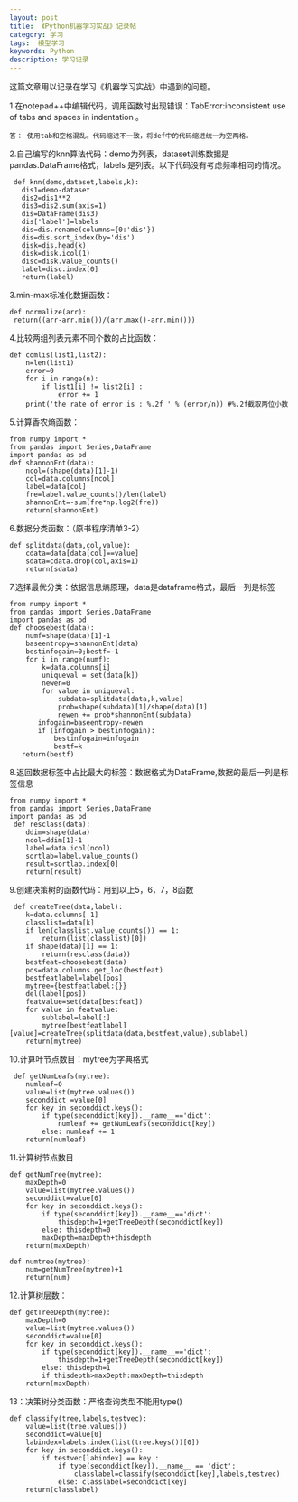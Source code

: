 ```yaml
---
layout: post
title:  《Python机器学习实战》记录帖
category: 学习
tags:  模型学习        
keywords: Python 
description: 学习记录
---
```


这篇文章用以记录在学习《机器学习实战》中遇到的问题。

1.在notepad++中编辑代码，调用函数时出现错误：TabError:inconsistent use of tabs and spaces in indentation 。

    答： 使用tab和空格混乱。代码缩进不一致，将def中的代码缩进统一为空两格。
     
2.自己编写的knn算法代码：demo为列表，dataset训练数据是pandas.DataFrame格式，labels
是列表。以下代码没有考虑频率相同的情况。
   
     def knn(demo,dataset,labels,k):
       dis1=demo-dataset
       dis2=dis1**2
       dis3=dis2.sum(axis=1)
       dis=DataFrame(dis3)
       dis['label']=labels
       dis=dis.rename(columns={0:'dis'})
       dis=dis.sort_index(by='dis')
       disk=dis.head(k)
       disk=disk.icol(1)
       disc=disk.value_counts()
       label=disc.index[0]
       return(label)
    
3.min-max标准化数据函数：
 
    def normalize(arr):
     return((arr-arr.min())/(arr.max()-arr.min()))

4.比较两组列表元素不同个数的占比函数：

    def comlis(list1,list2):
        n=len(list1)
        error=0
        for i in range(n):
            if list1[i] != list2[i] :
                error += 1
        print('the rate of error is : %.2f ' % (error/n)) #%.2f截取两位小数

5.计算香农熵函数：

    from numpy import *
    from pandas import Series,DataFrame
    import pandas as pd
    def shannonEnt(data):
        ncol=(shape(data)[1]-1)
        col=data.columns[ncol]
        label=data[col]
        fre=label.value_counts()/len(label)
        shannonEnt=-sum(fre*np.log2(fre))
        return(shannonEnt)

6.数据分类函数：（原书程序清单3-2）

    def splitdata(data,col,value):
        cdata=data[data[col]==value]
        sdata=cdata.drop(col,axis=1)
        return(sdata)

7.选择最优分类：依据信息熵原理，data是dataframe格式，最后一列是标签

    from numpy import *
    from pandas import Series,DataFrame
    import pandas as pd
    def choosebest(data):
        numf=shape(data)[1]-1
        baseentropy=shannonEnt(data)
        bestinfogain=0;bestf=-1
        for i in range(numf):
            k=data.columns[i]
            uniqueval = set(data[k])
            newen=0
            for value in uniqueval:
                subdata=splitdata(data,k,value)
                prob=shape(subdata)[1]/shape(data)[1]
                newen += prob*shannonEnt(subdata)
           infogain=baseentropy-newen
           if (infogain > bestinfogain):
               bestinfogain=infogain
               bestf=k
       return(bestf)

8.返回数据标签中占比最大的标签：数据格式为DataFrame,数据的最后一列是标签信息

    from numpy import *
    from pandas import Series,DataFrame
    import pandas as pd
     def resclass(data):
        ddim=shape(data)
        ncol=ddim[1]-1
        label=data.icol(ncol)
        sortlab=label.value_counts()
        result=sortlab.index[0]
        return(result)

9.创建决策树的函数代码：用到以上5，6，7，8函数

     def createTree(data,label):
        k=data.columns[-1]
        classlist=data[k]
        if len(classlist.value_counts()) == 1:
            return(list(classlist)[0])
        if shape(data)[1] == 1:
            return(resclass(data))
        bestfeat=choosebest(data)
        pos=data.columns.get_loc(bestfeat)
        bestfeatlabel=label[pos]
        mytree={bestfeatlabel:{}}
        del(label[pos])
        featvalue=set(data[bestfeat])
        for value in featvalue:
            sublabel=label[:]
            mytree[bestfeatlabel][value]=createTree(splitdata(data,bestfeat,value),sublabel)
        return(mytree)

10.计算叶节点数目：mytree为字典格式

     def getNumLeafs(mytree):
        numleaf=0
        value=list(mytree.values())
        seconddict =value[0]
        for key in seconddict.keys():
            if type(seconddict[key]).__name__=='dict':
                numleaf += getNumLeafs(seconddict[key])
            else: numleaf += 1
        return(numleaf)

11.计算树节点数目

    def getNumTree(mytree):
        maxDepth=0
        value=list(mytree.values())
        seconddict=value[0]
        for key in seconddict.keys():
            if type(seconddict[key]).__name__=='dict':
                thisdepth=1+getTreeDepth(seconddict[key])
            else: thisdepth=0
            maxDepth=maxDepth+thisdepth
        return(maxDepth)
    
    def numtree(mytree):
        num=getNumTree(mytree)+1
        return(num)

12.计算树层数：

    def getTreeDepth(mytree):
        maxDepth=0
        value=list(mytree.values())
        seconddict=value[0]
        for key in seconddict.keys():
            if type(seconddict[key]).__name__=='dict':
                thisdepth=1+getTreeDepth(seconddict[key])
            else: thisdepth=1
            if thisdepth>maxDepth:maxDepth=thisdepth
        return(maxDepth)

13：决策树分类函数：严格查询类型不能用type()

    def classify(tree,labels,testvec):
        value=list(tree.values())
        seconddict=value[0]
        labindex=labels.index(list(tree.keys())[0])
        for key in seconddict.keys():
            if testvec[labindex] == key :
                if type(seconddict[key]).__name__ == 'dict':
                    classlabel=classify(seconddict[key],labels,testvec)
                else: classlabel=seconddict[key]
        return(classlabel)

